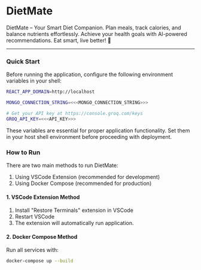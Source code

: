 # DietMate
DietMate – Your Smart Diet Companion.  Plan meals, track calories, and balance nutrients effortlessly. Achieve your health goals with AI-powered recommendations. Eat smart, live better! 🍏

---

### Quick Start

Before running the application, configure the following environment variables in your shell:

```bash
REACT_APP_DOMAIN=http://localhost
```
```bash
MONGO_CONNECTION_STRING=<<<MONGO_CONNECTION_STRING>>>
```

```bash
# Get your API key at https://console.groq.com/keys
GROQ_API_KEY=<<<API_KEY>>>
```

These variables are essential for proper application functionality. Set them in your host shell environment before proceeding with deployment.


### How to Run

There are two main methods to run DietMate:

1. Using VSCode Extension (recommended for development)
2. Using Docker Compose (recommended for production)

#### 1. VSCode Extension Method

1. Install "Restore Terminals" extension in VSCode
2. Restart VSCode
3. The extension will automatically run application.

#### 2. Docker Compose Method

Run all services with:
```bash
docker-compose up --build
```



